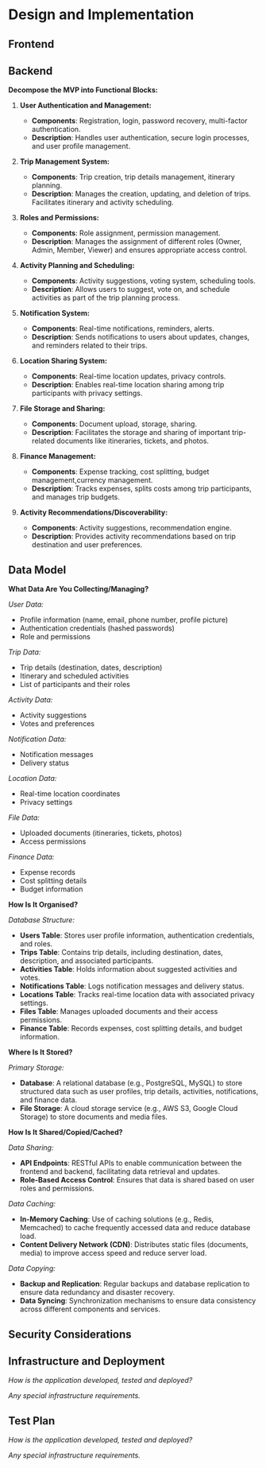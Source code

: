 # Design and Implementation

## Frontend


## Backend

**Decompose the MVP into Functional Blocks:**

1. **User Authentication and Management:**
    - **Components**: Registration, login, password recovery, multi-factor authentication.
    - **Description**: Handles user authentication, secure login processes, and user profile management.

2. **Trip Management System:**
    - **Components**: Trip creation, trip details management, itinerary planning.
    - **Description**: Manages the creation, updating, and deletion of trips. Facilitates itinerary and activity scheduling.

3. **Roles and Permissions:**
    - **Components**: Role assignment, permission management.
    - **Description**: Manages the assignment of different roles (Owner, Admin, Member, Viewer) and ensures appropriate access control.

4. **Activity Planning and Scheduling:**
    - **Components**: Activity suggestions, voting system, scheduling tools.
    - **Description**: Allows users to suggest, vote on, and schedule activities as part of the trip planning process.

5. **Notification System:**
    - **Components**: Real-time notifications, reminders, alerts.
    - **Description**: Sends notifications to users about updates, changes, and reminders related to their trips.

6. **Location Sharing System:**
    - **Components**: Real-time location updates, privacy controls.
    - **Description**: Enables real-time location sharing among trip participants with privacy settings.

7. **File Storage and Sharing:**
    - **Components**: Document upload, storage, sharing.
    - **Description**: Facilitates the storage and sharing of important trip-related documents like itineraries, tickets, and photos.

8. **Finance Management:**
    - **Components**: Expense tracking, cost splitting, budget management,currency management.
    - **Description**: Tracks expenses, splits costs among trip participants, and manages trip budgets.

9. **Activity Recommendations/Discoverability:**
    - **Components**: Activity suggestions, recommendation engine.
    - **Description**: Provides activity recommendations based on trip destination and user preferences.

## Data Model

**What Data Are You Collecting/Managing?**

*User Data:*
- Profile information (name, email, phone number, profile picture)
- Authentication credentials (hashed passwords)
- Role and permissions

*Trip Data:*
- Trip details (destination, dates, description)
- Itinerary and scheduled activities
- List of participants and their roles

*Activity Data:*
- Activity suggestions
- Votes and preferences

*Notification Data:*
- Notification messages
- Delivery status

*Location Data:*
- Real-time location coordinates
- Privacy settings

*File Data:*
- Uploaded documents (itineraries, tickets, photos)
- Access permissions

*Finance Data:*
- Expense records
- Cost splitting details
- Budget information

**How Is It Organised?**

*Database Structure:*
- **Users Table**: Stores user profile information, authentication credentials, and roles.
- **Trips Table**: Contains trip details, including destination, dates, description, and associated participants.
- **Activities Table**: Holds information about suggested activities and votes.
- **Notifications Table**: Logs notification messages and delivery status.
- **Locations Table**: Tracks real-time location data with associated privacy settings.
- **Files Table**: Manages uploaded documents and their access permissions.
- **Finance Table**: Records expenses, cost splitting details, and budget information.

**Where Is It Stored?**

*Primary Storage:*
- **Database**: A relational database (e.g., PostgreSQL, MySQL) to store structured data such as user profiles, trip details, activities, notifications, and finance data.
- **File Storage**: A cloud storage service (e.g., AWS S3, Google Cloud Storage) to store documents and media files.

**How Is It Shared/Copied/Cached?**

*Data Sharing:*
- **API Endpoints**: RESTful APIs to enable communication between the frontend and backend, facilitating data retrieval and updates.
- **Role-Based Access Control**: Ensures that data is shared based on user roles and permissions.

*Data Caching:*
- **In-Memory Caching**: Use of caching solutions (e.g., Redis, Memcached) to cache frequently accessed data and reduce database load.
- **Content Delivery Network (CDN)**: Distributes static files (documents, media) to improve access speed and reduce server load.

*Data Copying:*
- **Backup and Replication**: Regular backups and database replication to ensure data redundancy and disaster recovery.
- **Data Syncing**: Synchronization mechanisms to ensure data consistency across different components and services.


## Security Considerations

## Infrastructure and Deployment

*How is the application developed, tested and deployed?*

*Any special infrastructure requirements.*

## Test Plan

*How is the application developed, tested and deployed?*

*Any special infrastructure requirements.*

